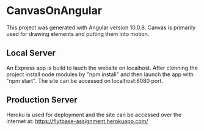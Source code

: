 # CanvasOnAngular

This project was generated with Angular version 10.0.8.
Canvas is primarily used for drawing elements and putting them into motion.

## Local Server

An Express app is build to lauch the website on localhost. After clonning the project install node modules by "npm install" and then launch the app with "npm start". The site can be accessed on localhost:8080 port.

## Production Server

Heroku is used for deployment and the site can be accessed over the internet at: https://flytbase-assignment.herokuapp.com/
